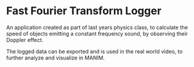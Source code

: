 # Fast Fourier Transform Logger

An application created as part of last years physics class, to calculate the speed of objects emitting a constant frequency sound, by observing their Doppler effect.

The logged data can be exported and is used in the real world video, to further analyze and visualize in MANIM.